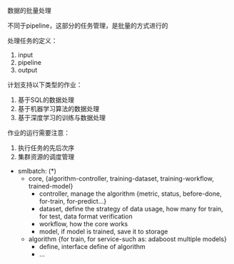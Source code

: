 数据的批量处理

不同于pipeline，这部分的任务管理，是批量的方式进行的

处理任务的定义：
1. input
2. pipeline
3. output

计划支持以下类型的作业：
1. 基于SQL的数据处理
2. 基于机器学习算法的数据处理
3. 基于深度学习的训练与数据处理

作业的运行需要注意：
1. 执行任务的先后次序
2. 集群资源的调度管理

- smlbatch: (*)
  - core, {algorithm-controller, training-dataset, training-workflow, trained-model}
    - controller, manage the algorithm {metric, status, before-done, for-train, for-predict...}
    - dataset, define the strategy of data usage, how many for train, for test, data format verification
    - workflow, how the core works
    - model, if model is trained, save it to storage
  - algorithm {for train, for service-such as: adaboost multiple models}
    - define, interface define of algorithm
    - ...